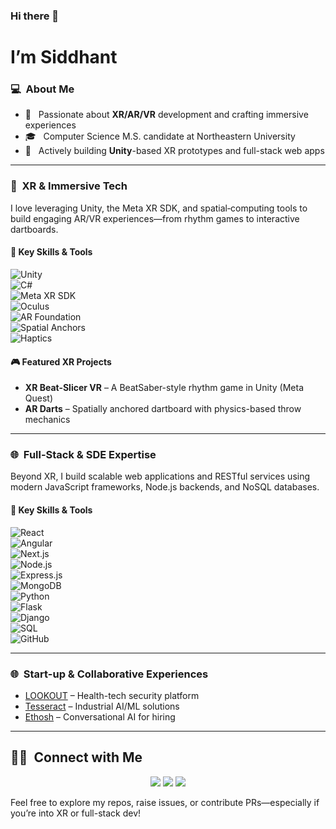 ### Hi there 👋  
# I’m Siddhant  

### 💻 &nbsp;About Me  
- 🤔 &nbsp; Passionate about **XR/AR/VR** development and crafting immersive experiences  
- 🎓 &nbsp; Computer Science M.S. candidate at Northeastern University  
- 🔭 &nbsp; Actively building **Unity**-based XR prototypes and full-stack web apps  

---

### 🚀 &nbsp;XR & Immersive Tech  
I love leveraging Unity, the Meta XR SDK, and spatial‐computing tools to build engaging AR/VR experiences—from rhythm games to interactive dartboards.  

#### 🔹 Key Skills & Tools  
![Unity](https://img.shields.io/badge/-Unity-333333?style=flat&logo=unity)  
![C#](https://img.shields.io/badge/-C%23-333333?style=flat&logo=c-sharp)  
![Meta XR SDK](https://img.shields.io/badge/-Meta_XR_SDK-333333?style=flat)  
![Oculus](https://img.shields.io/badge/-Oculus-333333?style=flat&logo=oculus)  
![AR Foundation](https://img.shields.io/badge/-AR_Foundation-333333?style=flat)  
![Spatial Anchors](https://img.shields.io/badge/-Spatial_Anchors-333333?style=flat)  
![Haptics](https://img.shields.io/badge/-Haptics-333333?style=flat)  

#### 🎮 Featured XR Projects  
- **XR Beat-Slicer VR** – A BeatSaber-style rhythm game in Unity (Meta Quest)  
- **AR Darts** – Spatially anchored dartboard with physics-based throw mechanics  

---

### 🌐 &nbsp;Full-Stack & SDE Expertise  
Beyond XR, I build scalable web applications and RESTful services using modern JavaScript frameworks, Node.js backends, and NoSQL databases.

#### 🔹 Key Skills & Tools  
![React](https://img.shields.io/badge/-React-333333?style=flat&logo=react)  
![Angular](https://img.shields.io/badge/-Angular-333333?style=flat&logo=angular)  
![Next.js](https://img.shields.io/badge/-Next.js-333333?style=flat&logo=next.js)  
![Node.js](https://img.shields.io/badge/-Node.js-333333?style=flat&logo=node.js)  
![Express.js](https://img.shields.io/badge/-Express.js-333333?style=flat&logo=express)  
![MongoDB](https://img.shields.io/badge/-MongoDB-333333?style=flat&logo=mongodb)  
![Python](https://img.shields.io/badge/-Python-333333?style=flat&logo=python)  
![Flask](https://img.shields.io/badge/-Flask-333333?style=flat&logo=flask)  
![Django](https://img.shields.io/badge/-Django-333333?style=flat&logo=django)  
![SQL](https://img.shields.io/badge/-SQL-333333?style=flat&logo=mysql)  
![GitHub](https://img.shields.io/badge/-GitHub-333333?style=flat&logo=github)  

---

### 🌐 &nbsp;Start-up & Collaborative Experiences  
- [LOOKOUT](https://www.getalookout.com/) – Health-tech security platform  
- [Tesseract](https://jiotesseract.com/) – Industrial AI/ML solutions  
- [Ethosh](https://www.ethosh.com/) – Conversational AI for hiring  

---

## 🤝🏻 &nbsp;Connect with Me  
<p align="center">  
<a href="https://www.linkedin.com/in/siddhant-narode/" target="_blank"><img src="https://img.shields.io/badge/-LinkedIn-0077B5?style=flat-square&logo=linkedin&logoColor=white"/></a>  
<a href="mailto:narode.s@northeastern.edu" target="_blank"><img src="https://img.shields.io/badge/-Gmail-D14836?style=flat-square&logo=gmail&logoColor=white"/></a>  
<a href="http://narode-exe.github.io/" target="_blank"><img src="https://img.shields.io/badge/-Portfolio-0A0A0A?style=flat-square&logo=devdotto&logoColor=white"/></a>  
</p>  

Feel free to explore my repos, raise issues, or contribute PRs—especially if you’re into XR or full-stack dev!
